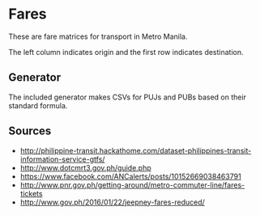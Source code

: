 # Fares

These are fare matrices for transport in Metro Manila.

The left column indicates origin and the first row indicates destination.

## Generator

The included generator makes CSVs for PUJs and PUBs based on their standard formula.

## Sources

 * http://philippine-transit.hackathome.com/dataset-philippines-transit-information-service-gtfs/
 * http://www.dotcmrt3.gov.ph/guide.php
 * https://www.facebook.com/ANCalerts/posts/10152669038463791
 * http://www.pnr.gov.ph/getting-around/metro-commuter-line/fares-tickets
 * http://www.gov.ph/2016/01/22/jeepney-fares-reduced/
